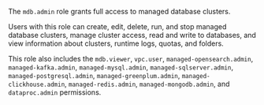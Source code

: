 The `mdb.admin` role grants full access to managed database clusters.

Users with this role can create, edit, delete, run, and stop managed database clusters, manage cluster access, read and write to databases, and view information about clusters, runtime logs, quotas, and folders.

This role also includes the `mdb.viewer`, `vpc.user`, `managed-opensearch.admin`, `managed-kafka.admin`, `managed-mysql.admin`, `managed-sqlserver.admin`, `managed-postgresql.admin`, `managed-greenplum.admin`, `managed-clickhouse.admin`, `managed-redis.admin`, `managed-mongodb.admin`, and `dataproc.admin` permissions.